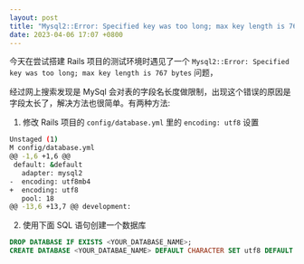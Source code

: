 ```yaml
---
layout: post
title: "Mysql2::Error: Specified key was too long; max key length is 767 bytes" 问题修复
date: 2023-04-06 17:07 +0800
---
```


今天在尝试搭建 Rails 项目的测试环境时遇见了一个 `Mysql2::Error: Specified key was too long; max key length is 767 bytes` 问题，

经过网上搜索发现是 MySql 会对表的字段名长度做限制，出现这个错误的原因是字段太长了，解决方法也很简单。有两种方法:
1. 修改 Rails 项目的 `config/database.yml` 里的 `encoding: utf8` 设置
``` bash
Unstaged (1)
M config/database.yml
@@ -1,6 +1,6 @@
 default: &default
   adapter: mysql2
-  encoding: utf8mb4
+  encoding: utf8
   pool: 18
@@ -13,6 +13,7 @@ development:
```

2. 使用下面 SQL 语句创建一个数据库
``` SQL
DROP DATABASE IF EXISTS <YOUR_DATABASE_NAME>;
CREATE DATABASE <YOUR_DATABAE_NAME> DEFAULT CHARACTER SET utf8 DEFAULT COLLATE utf8_general_ci;
```

